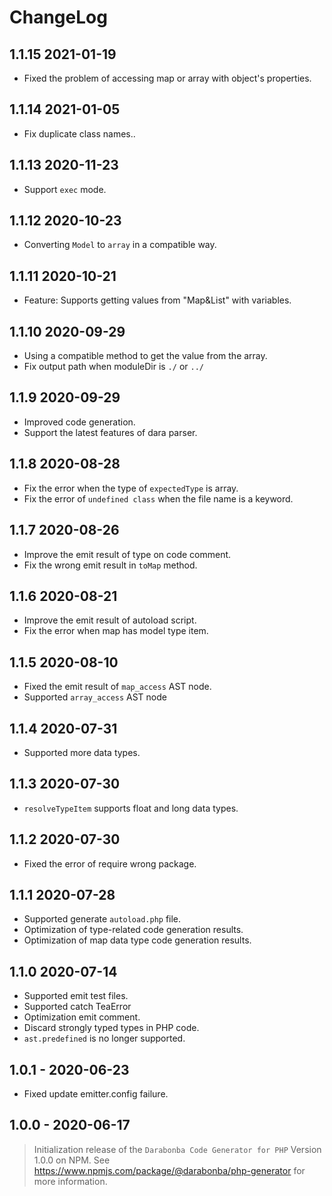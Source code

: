 # ChangeLog

## 1.1.15 2021-01-19

- Fixed the problem of accessing map or array with object's properties.

## 1.1.14 2021-01-05

- Fix duplicate class names..

## 1.1.13 2020-11-23

- Support `exec` mode.

## 1.1.12 2020-10-23

- Converting `Model` to `array` in a compatible way.

## 1.1.11 2020-10-21

- Feature: Supports getting values from "Map&List" with variables.

## 1.1.10 2020-09-29

- Using a compatible method to get the value from the array.
- Fix output path when moduleDir is `./` or `../`

## 1.1.9 2020-09-29

- Improved code generation.
- Support the latest features of dara parser.

## 1.1.8 2020-08-28

- Fix the error when the type of `expectedType` is array.
- Fix the error of `undefined class` when the file name is a keyword.

## 1.1.7 2020-08-26

- Improve the emit result of type on code comment.
- Fix the wrong emit result in `toMap` method.

## 1.1.6 2020-08-21

- Improve the emit result of autoload script.
- Fix the error when map has model type item.

## 1.1.5 2020-08-10

- Fixed the emit result of `map_access` AST node.
- Supported `array_access` AST node

## 1.1.4 2020-07-31

- Supported more data types.

## 1.1.3 2020-07-30

- `resolveTypeItem` supports float and long data types.

## 1.1.2 2020-07-30

- Fixed the error of require wrong package.

## 1.1.1 2020-07-28

- Supported generate `autoload.php` file.
- Optimization of type-related code generation results.
- Optimization of map data type code generation results.

## 1.1.0 2020-07-14

- Supported emit test files.
- Supported catch TeaError
- Optimization emit comment.
- Discard strongly typed types in PHP code.
- `ast.predefined` is no longer supported.

## 1.0.1 - 2020-06-23

- Fixed update emitter.config failure.

## 1.0.0 - 2020-06-17

> Initialization release of the `Darabonba Code Generator for PHP` Version 1.0.0 on NPM.
> See <https://www.npmjs.com/package/@darabonba/php-generator> for more information.
